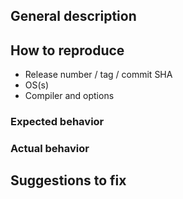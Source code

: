 ## General description

## How to reproduce
- Release number / tag / commit SHA
- OS(s)
- Compiler and options

### Expected behavior
### Actual behavior

## Suggestions to fix